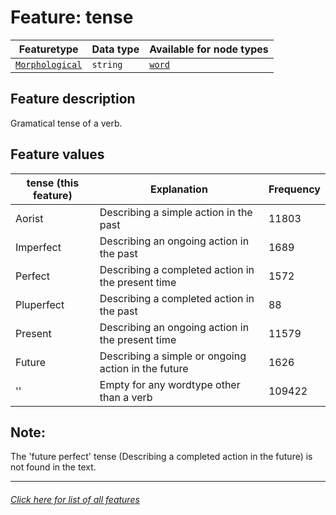 # Feature: tense

Featuretype | Data type | Available for node types
---  | --- | --- 
[`Morphological`](home.md#Morphological-features) | `string`  | [`word`](wordnodefeatures.md#readme)

## Feature description
Gramatical tense of a verb.

## Feature values

tense (this feature) | Explanation | Frequency
--- | --- | ---
Aorist | Describing a simple action in the past | 11803
Imperfect | Describing an ongoing action in the past | 1689
Perfect | Describing a completed action in the present time | 1572
Pluperfect | Describing a completed action in the past | 88
Present | Describing an ongoing action in the present time | 11579
Future | Describing a simple or ongoing action in the future | 1626
'' | Empty for any wordtype other than a verb | 109422


## Note:
The 'future perfect' tense (Describing a completed action in the future) is not found in the text.

---
###### [Click here for list of all features](home.md#readme)
